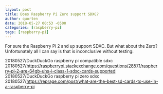 ```yaml
---
layout: post
title: Does Raspberry Pi Zero support SDXC?
author: quorten
date: 2018-05-27 00:53 -0500
categories: [raspberry-pi]
tags: [raspberry-pi]
---
```


For sure the Raspberry Pi 2 and up support SDXC.  But what about the
Zero?  Unfortunately all I can say is that is inconclusive without
testing.

20180527/DuckDuckGo raspberry pi compatible sdxc  
20180527/https://raspberrypi.stackexchange.com/questions/28571/raspberry-pi-2-are-64gb-uhs-i-class-1-sdxc-cards-supported  
20180527/DuckDuckGo raspberry pi zero sdxc  
20180527/https://reprage.com/post/what-are-the-best-sd-cards-to-use-in-a-raspberry-pi
